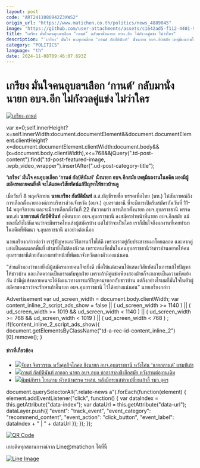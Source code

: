 ```yaml
---
layout: post
code: "ART2411080942Z3XWS2"
origin_url: "https://www.matichon.co.th/politics/news_4889045"
image: "https://github.com/user-attachments/assets/c1642ad5-f112-4401-9cee-4510f69b3709"
title: "เกรียง มั่นใจคนอุบลฯเลือก ‘กานต์’ กลับมานั่งนายก อบจ.อีก ไม่กังวลคู่แข่ง ไม่ว่าใคร"
description: "'เกรียง' มั่นใจ คนอุบลเลือก 'กานต์ กัลป์ตินันท์' นั่งนายก อบจ.อีกสมัย เหตุมีผลงานในอดีต มองมีผู้สมัครหลายคนยิ่งดี จะได้แสดงวิสัยทัศน์แก้ปัญหาให้ชาวบ้านดู"
category: "POLITICS"
language: "th"
date: 2024-11-08T09:46:07.693Z
---
```


# เกรียง มั่นใจคนอุบลฯเลือก ‘กานต์’ กลับมานั่งนายก อบจ.อีก ไม่กังวลคู่แข่ง ไม่ว่าใคร

[![](https://www.matichon.co.th/wp-content/uploads/2024/11/เกรียง-กานต์.jpg "เกรียง-กานต์")](https://www.matichon.co.th/wp-content/uploads/2024/11/เกรียง-กานต์.jpg)

var x=0;self.innerHeight?x=self.innerWidth:document.documentElement&&document.documentElement.clientHeight?x=document.documentElement.clientWidth:document.body&&(x=document.body.clientWidth),x<=768&&jQuery(".td-post-content").find(".td-post-featured-image, .wpb\_video\_wrapper").insertAfter(".ud-post-category-title");

**‘เกรียง’ มั่นใจ คนอุบลเลือก ‘กานต์ กัลป์ตินันท์’ นั่งนายก อบจ.อีกสมัย เหตุมีผลงานในอดีต มองมีผู้สมัครหลายคนยิ่งดี จะได้แสดงวิสัยทัศน์แก้ปัญหาให้ชาวบ้านดู**

เมื่อวันที่ 8 พฤศจิกายน **นายเกรียง กัลป์ตินันท์** ส.ส.บัญชีรายชื่อ พรรคเพื่อไทย (พท.) ให้สัมภาษณ์ถึงการเลือกตั้งนายกองค์การบริหารส่วนจังหวัด (อบจ.) อุบลราชธานี ที่จะมีการเปิดรับสมัครกันวันที่ 11-14 พฤศจิกายน และจะมีการเลือกตั้งวันที่ 22 ธันวาคมว่า การเลือกตั้งนายก อบจ.อุบลราชธานี พรรค พท.ส่ง **นายกานต์ กัลป์ตินันท์** อดีตนายก อบจ.อุบลราชธานี ลงสมัครทำหน้าที่นายก อบจ.อีกสมัย แม้ขณะนี้ยังไม่ชัดเจนว่าจะมีพรรคไหนส่งผู้สมัครบ้าง แต่ไม่ว่าจะเป็นใคร เราก็มั่นใจถึงผลงานที่เคยทำมาในอดีตที่พัฒนา จ.อุบลราชธานี มาอย่างต่อเนื่อง

นายเกรียงกล่าวต่อว่า เรารู้ปัญหาและวิธีการแก้ไขได้ดี เพราะเราอยู่กับประชาชนมาโดยตลอด และหากคู่แข่งเป็นคนนอกพื้นที่ เข้ามายิ่งไม่ต้องกังวล เพราะตนเชื่อมั่นในคนอุบลราชธานีว่าชาวบ้านอยากให้คนอุบลราชธานีด้วยกันเองมาทำหน้าที่พัฒนาจังหวัดของตัวเองแน่นอน

“ส่วนตัวมองว่าหากยิ่งมีผู้สมัครหลายคนก็จะยิ่งดี เพื่อให้แต่ละคนได้แสดงวิสัยทัศน์ในการแก้ไขปัญหาให้ชาวบ้าน และเกิดความเป็นธรรมกับทุกฝ่าย เพราะถ้ามีคู่แข่งเพียงสองฝ่ายก็จะกลายเป็นความขัดแย้งกัน ถ้ามีคู่แข่งหลายคนจะได้งัดแนวทางการแก้ปัญหามาบอกกับชาวบ้าน แต่ถึงอย่างไรผมก็มั่นใจในตัวผู้สมัครของเราว่าจะรักษาเก้าอี้นายก อบจ.อุบลราชธานี ไว้ได้อย่างแน่นอน” นายเกรียงกล่าว

Advertisement var ud\_screen\_width = document.body.clientWidth; var content\_inline\_2\_script\_ads\_show = false || ( ud\_screen\_width >= 1140 ) || ( ud\_screen\_width >= 1019 && ud\_screen\_width < 1140 ) || ( ud\_screen\_width >= 768 && ud\_screen\_width < 1019 ) || ( ud\_screen\_width < 768 ) ; if(!content\_inline\_2\_script\_ads\_show){ document.getElementsByClassName("td-a-rec-id-content\_inline\_2")\[0\].remove(); }

#### ข่าวที่เกี่ยวข้อง

*   [![](https://www.matichon.co.th/wp-content/uploads/2024/11/จิตรวรรณ-หวังศุภกิจโกศล-01.jpg)จับตา จิตรวรรณ หวังศุภกิจโกศล ชิงนายก อบจ.อุบลราชธานี หวังโค่น ‘นายกกานต์’ แชมป์เก่า](https://www.matichon.co.th/region/news_4877988)
*   [![](https://www.matichon.co.th/wp-content/uploads/2024/10/gfk13-wed.jpg)กานต์ กัลป์ตินันท์ ลาออก นายก อบจ.อุบล ขออาสาลงชิงอีกสมัย หวังสานต่องานเดิม](https://www.matichon.co.th/region/news_4865294)
*   [![](https://www.matichon.co.th/wp-content/uploads/2024/08/yoneetam1.jpg)พิมพ์ภัทรา โยนถาม หัวหน้าพรรค รทสช. หลังมีกระแสข่าวเปลี่ยนเก้าอี้ รมว.อุตฯ](https://www.matichon.co.th/politics/news_4744771)

document.querySelectorAll(".relate-news a").forEach(function(element) { element.addEventListener("click", function() { var dataIndex = this.getAttribute("data-index"); var dataUrl = this.getAttribute("data-url"); dataLayer.push({ "event": "track\_event", "event\_category": "recommend\_content", "event\_action": "click\_button", "event\_label": dataIndex + " | " + dataUrl }); }); });

[![QR Code](https://www.matichon.co.th/wp-content/uploads/2023/07/wob1371z.jpg)](https://lin.ee/ht0nDxX)

เกาะติดทุกสถานการณ์จาก Line@matichon ได้ที่นี่

[![Line Image](https://www.matichon.co.th/wp-content/uploads/2023/07/th.png)](https://lin.ee/ht0nDxX)